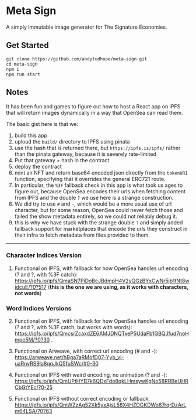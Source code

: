# Meta Sign

A simply immutable image generator for The Signature Economies.

## Get Started

```
git clone https://github.com/andytudhope/meta-sign.git
cd meta-sign
npm i
npm run start
```

## Notes

It has been fun and games to figure out how to host a React app on IPFS that will return images dynamically in a way that OpenSea can read them.

The basic gist here is that we: 

1. build this app
2. upload the `build/` directory to IPFS using pinata 
3. use the hash that is returned there, but `https://ipfs.is/ipfs/` rather than the pinata gateway, because it is severely rate-limited
4. Put that gateway + hash in the contract
5. deploy the contract
6. mint an NFT and return base64 encoded json directly from the `tokenURI` function, specifying that it overrides the general ERC721 route.
7. In particular, the `%3F` fallback check in this app is what took us ages to figure out, because OpenSea encodes their urls when fetching content from IPFS and the double `?` we use here is a strange construction.
8. We did try to use `#` and `-`, which would be a more usual use of url character, but for some reason, OpenSea could never fetch those and failed the show metadata entirely, so we could not reliably debug it.
9. this is why we have stuck with the strange double `?` and simply added fallback support for marketplaces that encode the urls they construct in their infra to fetch metadata from files provided to them.

---

### Character Indices Version

1. Functional on IPFS, with fallback for how OpenSea handles url encoding (? and ?, with %3F catch): https://ipfs.io/ipfs/QmaSN7PiDoBcJBdmpH4V2yQGzBYxCwNr5jb1tNt8widcuE/?0?517 (**this is the one we are using, as it works with characters, not words**)

### Word Indices Versions

2. Functional on IPFS, with fallback for how OpenSea handles url encoding (? and ?, with %3F catch, but works with words): https://ipfs.io/ipfs/QmcsrZcaxdZE6AMJDNQTxeP5UdaFb1GBQJfud7noHmpe5M/?0?30 .

3. Functional on Arweave, with correct url encoding (# and -): https://arweave.net/hBga7aRMofD07-Yyb_vI-uaRnvRS9la8qqJkQ5fuSWc/#0-30

4. Functional on IPFS with weird encoding, no animation (? and -): https://ipfs.io/ipfs/QmUPtHYB7k6QDxFdo8qkLHmsywKgNo58RRBeUHRCbGtYEc/?0-25

5. Functional on IPFS without correct encoding or fallback: https://ipfs.io/ipfs/QmWZzAg52Xk5yxAjsL58X4HZDGKDWo67rqrDzArLm64LSA/?0?63